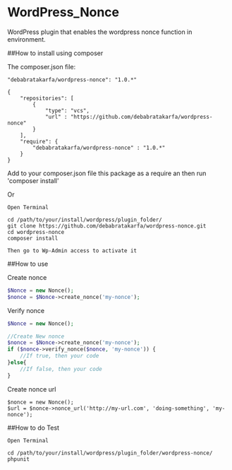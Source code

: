 # WordPress_Nonce
WordPress plugin that enables the wordpress nonce function in environment.

##How to install using composer

The composer.json file:
```
"debabratakarfa/wordpress-nonce": "1.0.*"

{
	"repositories": [
		{
			"type": "vcs",
			"url" : "https://github.com/debabratakarfa/wordpress-nonce"
		}
	],
	"require": {
		"debabratakarfa/wordpress-nonce" : "1.0.*"
	}
}

```

Add to your composer.json file this package as a require an then run 'composer install'

Or

```
Open Terminal

cd /path/to/your/install/wordpress/plugin_folder/
git clone https://github.com/debabratakarfa/wordpress-nonce.git
cd wordpress-nonce
composer install

Then go to Wp-Admin access to activate it

```
##How to use

Create nonce
```php
$Nonce = new Nonce();
$nonce = $Nonce->create_nonce('my-nonce');
```

Verify nonce
```php
$Nonce = new Nonce();

//Create New nonce
$nonce = $Nonce->create_nonce('my-nonce');
if ($nonce->verify_nonce($nonce, 'my-nonce')) {
	//If true, then your code
}else{
	//If false, then your code
}
```

Create nonce url

```
$nonce = new Nonce();
$url = $nonce->nonce_url('http://my-url.com', 'doing-something', 'my-nonce');
```

##How to do Test

```
Open Terminal

cd /path/to/your/install/wordpress/plugin_folder/wordpress-nonce/
phpunit
```
